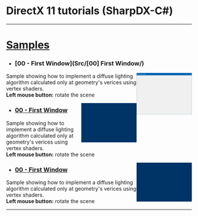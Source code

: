 # DirectX 11 tutorials (SharpDX-C#)


<hr>

# [Samples](./Samples/Source%20Files/)


* ### [00 - First Window](Src/[00] First Window/)

<img src="/IMG/01.PNG" width="150px" align="right">

Sample showing how to implement a diffuse lighting algorithm calculated only at geometry's verices using vertex shaders.<br>
<b>Left mouse button:</b> rotate the scene

<img src="/IMG/02.PNG" width="150px" align="right">

* ### [00 - First Window](./Samples/Source%20Files/11%20Lighting/01-Rendering_a_geometry_with_vertex_diffuse_lighting/main.cpp)

Sample showing how to implement a diffuse lighting algorithm calculated only at geometry's verices using vertex shaders.<br>
<b>Left mouse button:</b> rotate the scene

<img src="/IMG/02.PNG" width="150px" align="right">

* ### [00 - First Window](./Samples/Source%20Files/11%20Lighting/01-Rendering_a_geometry_with_vertex_diffuse_lighting/main.cpp)

Sample showing how to implement a diffuse lighting algorithm calculated only at geometry's verices using vertex shaders.<br>
<b>Left mouse button:</b> rotate the scene

<hr>
